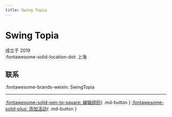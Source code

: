 ```yaml
---
title: Swing Topia
---
```


# Swing Topia

成立于 2019  
:fontawesome-solid-location-dot: 上海  


## 联系

:fontawesome-brands-weixin: SwingTopia  

---

[:fontawesome-solid-pen-to-square: 编辑组织](https://github.com/swingdance/orgs/issues/new?assignees=&labels=update+org&projects=&template=03-update_entity.yml&title=Update%20Org%3A%20zh_CN%20%E2%80%A2%20Swing%20Topia&region=zh_CN&id=swing-topia&name=Swing%20Topia){ .md-button } [:fontawesome-solid-plus: 添加活动](https://github.com/swingdance/events/issues/new?assignees=&labels=add+event&projects=&template=02-add_entity.yml&title=Add%20Event%3A%20zh_CN%20%E2%80%A2%20%3CName%3E&region=zh_CN&province=Shanghai&city=Shanghai&org_id=swing-topia){ .md-button }
